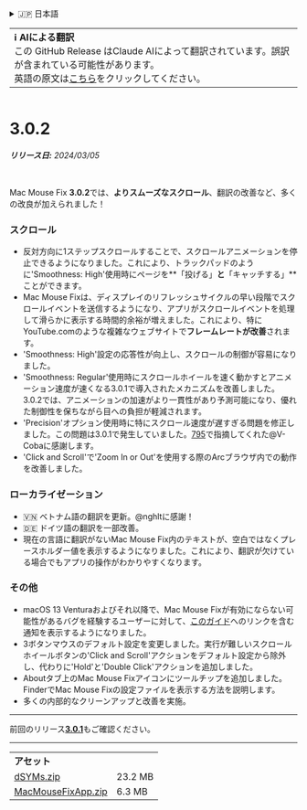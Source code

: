 <details>
<summary>🇯🇵 日本語</summary>

[🇬🇧 English (GitHub)](https://github.com/noah-nuebling/mac-mouse-fix/releases/tag/3.0.2)\
[🇦🇩 Català](https://redirect.macmousefix.com/?target=mmf-release&tag=3.0.2&locale=ca)\
[🇩🇪 Deutsch](https://redirect.macmousefix.com/?target=mmf-release&tag=3.0.2&locale=de)\
[🇪🇸 Español](https://redirect.macmousefix.com/?target=mmf-release&tag=3.0.2&locale=es)\
[🇫🇷 Français](https://redirect.macmousefix.com/?target=mmf-release&tag=3.0.2&locale=fr)\
[🇮🇩 Indonesia](https://redirect.macmousefix.com/?target=mmf-release&tag=3.0.2&locale=id)\
[🇮🇹 Italiano](https://redirect.macmousefix.com/?target=mmf-release&tag=3.0.2&locale=it)\
[🇭🇺 Magyar](https://redirect.macmousefix.com/?target=mmf-release&tag=3.0.2&locale=hu)\
[🇳🇱 Nederlands](https://redirect.macmousefix.com/?target=mmf-release&tag=3.0.2&locale=nl)\
[🇵🇱 Polski](https://redirect.macmousefix.com/?target=mmf-release&tag=3.0.2&locale=pl)\
[🇧🇷 Português (Brasil)](https://redirect.macmousefix.com/?target=mmf-release&tag=3.0.2&locale=pt-BR)\
[🇵🇹 Português (Portugal)](https://redirect.macmousefix.com/?target=mmf-release&tag=3.0.2&locale=pt-PT)\
[🇷🇴 Română](https://redirect.macmousefix.com/?target=mmf-release&tag=3.0.2&locale=ro)\
[🇸🇪 Svenska](https://redirect.macmousefix.com/?target=mmf-release&tag=3.0.2&locale=sv)\
[🇻🇳 Tiếng Việt](https://redirect.macmousefix.com/?target=mmf-release&tag=3.0.2&locale=vi)\
[🇹🇷 Türkçe](https://redirect.macmousefix.com/?target=mmf-release&tag=3.0.2&locale=tr)\
[🇨🇿 Čeština](https://redirect.macmousefix.com/?target=mmf-release&tag=3.0.2&locale=cs)\
[🇬🇷 Ελληνικά](https://redirect.macmousefix.com/?target=mmf-release&tag=3.0.2&locale=el)\
[🇷🇺 Русский](https://redirect.macmousefix.com/?target=mmf-release&tag=3.0.2&locale=ru)\
[🇺🇦 Українська](https://redirect.macmousefix.com/?target=mmf-release&tag=3.0.2&locale=uk)\
[🇮🇱 עברית](https://redirect.macmousefix.com/?target=mmf-release&tag=3.0.2&locale=he)\
[🇸🇦 العربية](https://redirect.macmousefix.com/?target=mmf-release&tag=3.0.2&locale=ar)\
[🇮🇳 हिन्दी](https://redirect.macmousefix.com/?target=mmf-release&tag=3.0.2&locale=hi)\
[🇹🇭 ไทย](https://redirect.macmousefix.com/?target=mmf-release&tag=3.0.2&locale=th)\
[🇨🇳 中文 (简体)](https://redirect.macmousefix.com/?target=mmf-release&tag=3.0.2&locale=zh-Hans)\
[🇨🇳 中文 (繁體)](https://redirect.macmousefix.com/?target=mmf-release&tag=3.0.2&locale=zh-Hant)\
[🇭🇰 中文（香港)](https://redirect.macmousefix.com/?target=mmf-release&tag=3.0.2&locale=zh-HK)\
**🇯🇵 日本語**\
[🇰🇷 한국어](https://redirect.macmousefix.com/?target=mmf-release&tag=3.0.2&locale=ko)\
[Help translate Mac Mouse Fix to different languages!](https://github.com/noah-nuebling/mac-mouse-fix/discussions/731)
</details>
<table align=><td>
<b>ℹ️ AIによる翻訳</b><br>
この GitHub Release はClaude AIによって翻訳されています。誤訳が含まれている可能性があります。<br>
英語の原文は<a href="https://github.com/noah-nuebling/mac-mouse-fix/releases/tag/3.0.2">こちら</a>をクリックしてください。
</td></table>

<table></table>

# 3.0.2
***リリース日:** 2024/03/05*

<br>

Mac Mouse Fix **3.0.2**では、**よりスムーズなスクロール**、翻訳の改善など、多くの改良が加えられました！

### スクロール

- 反対方向に1ステップスクロールすることで、スクロールアニメーションを停止できるようになりました。これにより、トラックパッドのように'Smoothness: High'使用時にページを**「投げる」**と**「キャッチする」**ことができます。
- Mac Mouse Fixは、ディスプレイのリフレッシュサイクルの早い段階でスクロールイベントを送信するようになり、アプリがスクロールイベントを処理して滑らかに表示する時間的余裕が増えました。これにより、特にYouTube.comのような複雑なウェブサイトで**フレームレートが改善**されます。
- 'Smoothness: High'設定の応答性が向上し、スクロールの制御が容易になりました。
- 'Smoothness: Regular'使用時にスクロールホイールを速く動かすとアニメーション速度が速くなる3.0.1で導入されたメカニズムを改善しました。3.0.2では、アニメーションの加速がより一貫性があり予測可能になり、優れた制御性を保ちながら目への負担が軽減されます。
- 'Precision'オプション使用時に特にスクロール速度が遅すぎる問題を修正しました。この問題は3.0.1で発生していました。[795](https://github.com/noah-nuebling/mac-mouse-fix/issues/795)で指摘してくれた@V-Cobaに感謝します。
- 'Click and Scroll'で'Zoom In or Out'を使用する際のArcブラウザ内での動作を改善しました。

### ローカライゼーション

- 🇻🇳 ベトナム語の翻訳を更新。@nghltに感謝！
- 🇩🇪 ドイツ語の翻訳を一部改善。
- 現在の言語に翻訳がないMac Mouse Fix内のテキストが、空白ではなくプレースホルダー値を表示するようになりました。これにより、翻訳が欠けている場合でもアプリの操作がわかりやすくなります。

### その他

- macOS 13 Venturaおよびそれ以降で、Mac Mouse Fixが有効にならない可能性があるバグを経験するユーザーに対して、[このガイド](https://github.com/noah-nuebling/mac-mouse-fix/discussions/861)へのリンクを含む通知を表示するようになりました。
- 3ボタンマウスのデフォルト設定を変更しました。実行が難しいスクロールホイールボタンの'Click and Scroll'アクションをデフォルト設定から除外し、代わりに'Hold'と'Double Click'アクションを追加しました。
- Aboutタブ上のMac Mouse Fixアイコンにツールチップを追加しました。FinderでMac Mouse Fixの設定ファイルを表示する方法を説明します。
- 多くの内部的なクリーンアップと改善を実施。

---

前回のリリース[**3.0.1**](https://redirect.macmousefix.com/?target=mmf-release&tag=3.0.1&locale=ja)もご確認ください。

---

<table align="start">
<tr>
    <td colspan=2>
        <b>アセット</b>
    </td>
</tr>
<tr>
    <td><a href="https://github.com/noah-nuebling/mac-mouse-fix/releases/download/3.0.2/dSYMs.zip">dSYMs.zip</a></td>
    <td>23.2 MB</td>
</tr>
<tr>
    <td><a href="https://github.com/noah-nuebling/mac-mouse-fix/releases/download/3.0.2/MacMouseFixApp.zip">MacMouseFixApp.zip</a></td>
    <td>6.3 MB</td>
</tr>
</table>